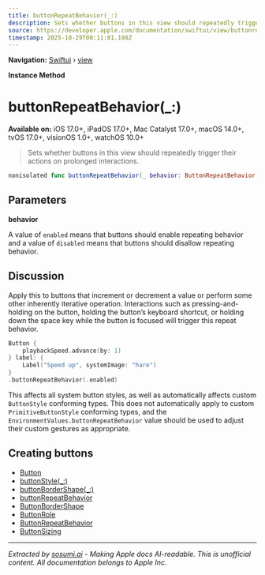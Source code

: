 ```yaml
---
title: buttonRepeatBehavior(_:)
description: Sets whether buttons in this view should repeatedly trigger their actions on prolonged interactions.
source: https://developer.apple.com/documentation/swiftui/view/buttonrepeatbehavior(_:)
timestamp: 2025-10-29T00:11:01.198Z
---
```


**Navigation:** [Swiftui](/documentation/swiftui) › [view](/documentation/swiftui/view)

**Instance Method**

# buttonRepeatBehavior(_:)

**Available on:** iOS 17.0+, iPadOS 17.0+, Mac Catalyst 17.0+, macOS 14.0+, tvOS 17.0+, visionOS 1.0+, watchOS 10.0+

> Sets whether buttons in this view should repeatedly trigger their actions on prolonged interactions.

```swift
nonisolated func buttonRepeatBehavior(_ behavior: ButtonRepeatBehavior) -> some View
```

## Parameters

**behavior**

A value of `enabled` means that buttons should enable repeating behavior and a value of `disabled` means that buttons should disallow repeating behavior.



## Discussion

Apply this to buttons that increment or decrement a value or perform some other inherently iterative operation. Interactions such as pressing-and-holding on the button, holding the button’s keyboard shortcut, or holding down the space key while the button is focused will trigger this repeat behavior.

```swift
Button {
    playbackSpeed.advance(by: 1)
} label: {
    Label("Speed up", systemImage: "hare")
}
.buttonRepeatBehavior(.enabled)
```

This affects all system button styles, as well as automatically affects custom `ButtonStyle` conforming types. This does not automatically apply to custom `PrimitiveButtonStyle` conforming types, and the `EnvironmentValues.buttonRepeatBehavior` value should be used to adjust their custom gestures as appropriate.

## Creating buttons

- [Button](/documentation/swiftui/button)
- [buttonStyle(_:)](/documentation/swiftui/view/buttonstyle(_:))
- [buttonBorderShape(_:)](/documentation/swiftui/view/buttonbordershape(_:))
- [buttonRepeatBehavior](/documentation/swiftui/environmentvalues/buttonrepeatbehavior)
- [ButtonBorderShape](/documentation/swiftui/buttonbordershape)
- [ButtonRole](/documentation/swiftui/buttonrole)
- [ButtonRepeatBehavior](/documentation/swiftui/buttonrepeatbehavior)
- [ButtonSizing](/documentation/swiftui/buttonsizing)

---

*Extracted by [sosumi.ai](https://sosumi.ai) - Making Apple docs AI-readable.*
*This is unofficial content. All documentation belongs to Apple Inc.*

